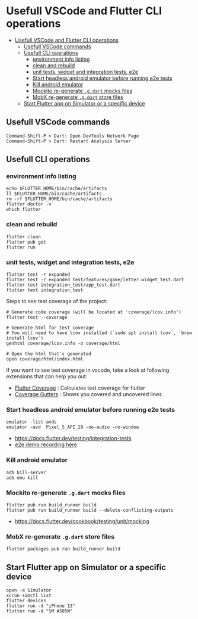 # Usefull VSCode and Flutter CLI operations

- [Usefull VSCode and Flutter CLI operations](#usefull-vscode-and-flutter-cli-operations)
  - [Usefull VSCode commands](#usefull-vscode-commands)
  - [Usefull CLI operations](#usefull-cli-operations)
    - [environment info listing](#environment-info-listing)
    - [clean and rebuild](#clean-and-rebuild)
    - [unit tests, widget and integration tests, e2e](#unit-tests-widget-and-integration-tests-e2e)
    - [Start headless android emulator before running e2e tests](#start-headless-android-emulator-before-running-e2e-tests)
    - [Kill android emulator](#kill-android-emulator)
    - [Mockito re-generate `.g.dart` mocks files](#mockito-re-generate-gdart-mocks-files)
    - [MobX re-generate `.g.dart` store files](#mobx-re-generate-gdart-store-files)
  - [Start Flutter app on Simulator or a specific device](#start-flutter-app-on-simulator-or-a-specific-device)

## Usefull VSCode commands

    Command-Shift-P > Dart: Open DevTools Network Page
    Command-Shift-P > Dart: Restart Analysis Server

## Usefull CLI operations

### environment info listing

    echo $FLUTTER_HOME/bin/cache/artifacts
    ll $FLUTTER_HOME/bin/cache/artifacts
    rm -rf $FLUTTER_HOME/bin/cache/artifacts
    flutter doctor -v
    which flutter

### clean and rebuild

    flutter clean
    flutter pub get
    flutter run

### unit tests, widget and integration tests, e2e

    flutter test -r expanded
    flutter test -r expanded test/features/game/letter.widget_test.dart
    flutter test integration_test/app_test.dart
    flutter test integration_test

Steps to see test coverage of the project:

    # Generate code coverage (will be located at 'coverage/lcov.info')
    flutter test --coverage

    # Generate html for test coverage
    # You will need to have lcov installed (`sudo apt install lcov`, `brew install lcov`)
    genhtml coverage/lcov.info -o coverage/html

    # Open the html that's generated
    open coverage/html/index.html

If you want to see test coverage in vscode, take a look at following extensions that can help you out:
- [Flutter Coverage](https://marketplace.visualstudio.com/items?itemName=Flutterando.flutter-coverage) : Calculates test coverage for flutter
- [Coverage Gutters](https://marketplace.visualstudio.com/items?itemName=ryanluker.vscode-coverage-gutters) : Shows you covered and uncovered lines

### Start headless android emulator before running e2e tests

    emulator -list-avds
    emulator -avd  Pixel_5_API_29 -no-audio -no-window

- https://docs.flutter.dev/testing/integration-tests
- [e2e demo recording here](docs/sections/training/recordings/e2e-tests-demo-flutter.mov)


### Kill android emulator

    adb kill-server
    adb emu kill

### Mockito re-generate `.g.dart` mocks files

    flutter pub run build_runner build
    flutter pub run build_runner build --delete-conflicting-outputs

- https://docs.flutter.dev/cookbook/testing/unit/mocking


### MobX re-generate `.g.dart` store files

    flutter packages pub run build_runner build

## Start Flutter app on Simulator or a specific device

    open -a Simulator
    xcrun simctl list
    flutter devices
    flutter run -d "iPhone 13"
    flutter run -d "SM A505W"
